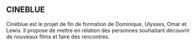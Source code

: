 CINEBLUE    
-----------

Cinéblue est le projet de fin de formation de Dominique, Ulysses, Omar et Lewis.
Il propose de mettre en relation des personnes souhaitant découvrir de nouveaux films et faire des rencontres.